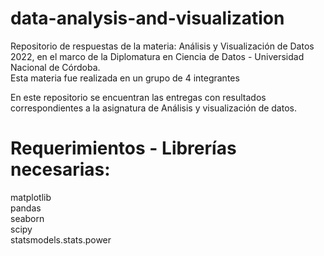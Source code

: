 # data-analysis-and-visualization
Repositorio de respuestas de la materia: Análisis y Visualización de Datos 2022, en el marco de la Diplomatura en Ciencia de Datos - Universidad Nacional de Córdoba.  
Esta materia fue realizada en un grupo de 4 integrantes


En este repositorio se encuentran las entregas con resultados correspondientes a la asignatura de Análisis y visualización de datos.
# Requerimientos - Librerías necesarias:
 matplotlib  
 pandas  
 seaborn  
 scipy  
 statsmodels.stats.power
